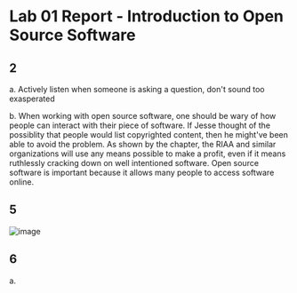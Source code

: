 # Lab 01 Report - Introduction to Open Source Software

## 2

a. Actively listen when someone is asking a question, don't sound too exasperated

b.  When working with open source software, one should be wary of how people can interact with their piece of software.
    If Jesse thought of the possiblity that people would list copyrighted content, then he might've been able to 
    avoid the problem. As shown by the chapter, the RIAA and similar organizations will use any means possible
    to make a profit, even if it means ruthlessly cracking down on well intentioned software. Open source software is
    important because it allows many people to access software online.

## 5

![image](https://user-images.githubusercontent.com/35581753/170737779-ad2f8563-60da-4d8d-be97-bcc12321fbd8.png)

## 6

a. 
